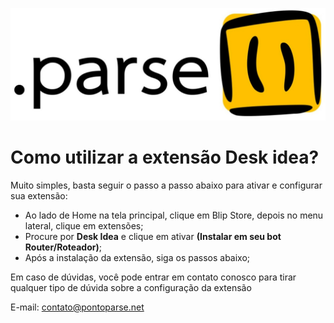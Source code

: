 ![N|Solid](https://raw.githubusercontent.com/Wilkor/img-clonebots/main/logoParseHorizontal.jpeg)


# Como utilizar a extensão Desk idea?

Muito simples, basta seguir o passo a passo abaixo para ativar e configurar sua extensão:

 - Ao lado de Home na tela principal, clique em Blip Store, depois no menu lateral, clique em extensões;
 - Procure por **Desk Idea** e clique em ativar **(Instalar em seu bot Router/Roteador)**;
 - Após a instalação da extensão, siga os passos abaixo;
 
  


 Em caso de dúvidas, você pode entrar em contato conosco para tirar qualquer tipo de dúvida sobre a configuração da extensão
 
 E-mail: contato@pontoparse.net
